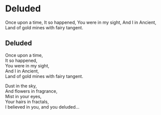 # Deluded

Once upon a time, It so happened, You were in my sight, And I in Ancient, Land of gold mines with fairy tangent.

## Deluded <a id="47b3"></a>

Once upon a time,  
It so happened,  
You were in my sight,  
And I in Ancient,  
Land of gold mines with fairy tangent.

Dust in the sky,  
And flowers in fragrance,  
Mist in your eyes,  
Your hairs in fractals,  
I believed in you, and you deluded…

